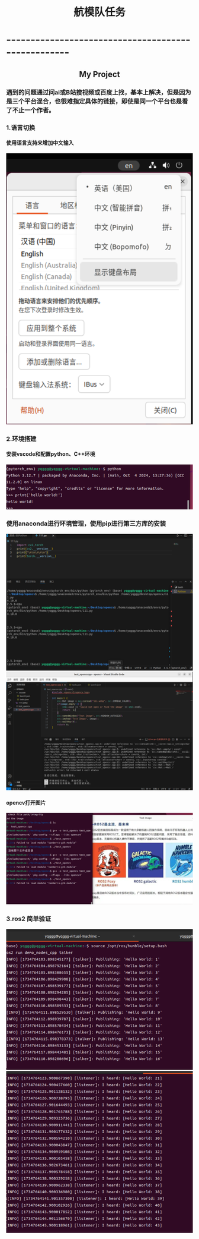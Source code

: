 # <center>航模队任务<center>
# ---------------------------------------------------
## <center>My Project
### 遇到的问题通过问ai或B站搜视频或百度上找，基本上解决，但是因为是三个平台混合，也很难指定具体的链接，即使是同一个平台也是看了不止一个作者。

### 1.语言切换
<h4>使用语言支持来增加中文输入</h4>

![Logo](/image/language.png "language")

### 2.环境搭建
<h4>安装vscode和配置python、C++环境</h4>

![Logo](/image/python.png "python")
<h3>使用anaconda进行环境管理，使用pip进行第三方库的安装</h3>

![Logo](/image/cv2_torch.png "cv2_torch")
![Logo](/image/vsdc.png "C++")

<h4>opencv打开图片</h4>

![Logo](/image/opencv.png "opencv")

### 3.ros2 简单验证 
![Logo](/image/talker.png "talk")
![logo](/image/listener.png "listen")